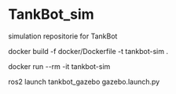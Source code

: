 # TankBot_sim
simulation repositorie for TankBot


docker build -f docker/Dockerfile -t tankbot-sim .

docker run --rm -it tankbot-sim

ros2 launch tankbot_gazebo gazebo.launch.py